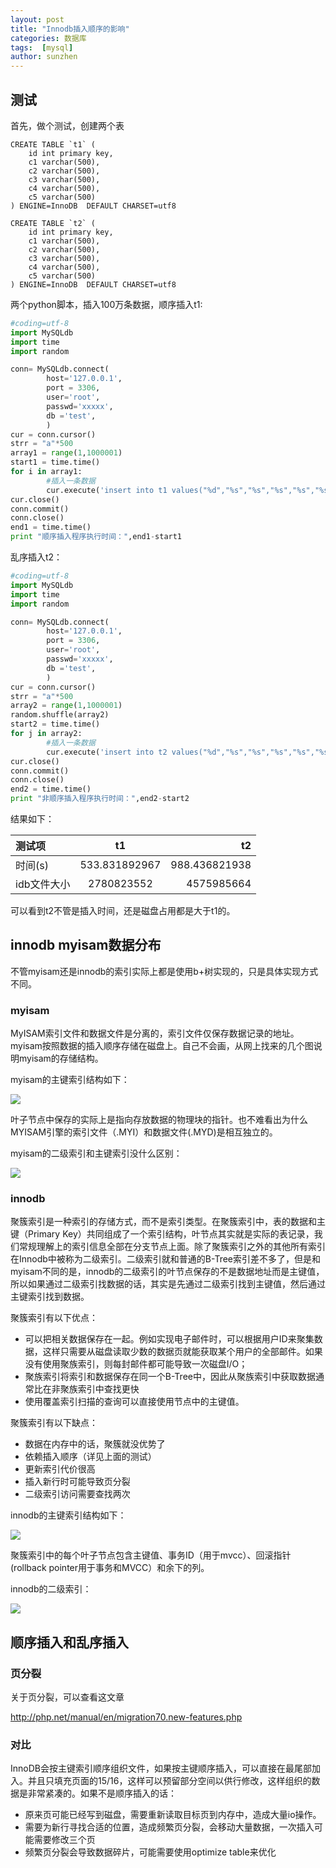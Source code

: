 ```yaml
---
layout: post
title: "Innodb插入顺序的影响"
categories: 数据库
tags:  [mysql]  
author: sunzhen
---
```


## 测试

首先，做个测试，创建两个表

```mysql
CREATE TABLE `t1` (
    id int primary key,
    c1 varchar(500),
    c2 varchar(500),
    c3 varchar(500),
    c4 varchar(500),
    c5 varchar(500)
) ENGINE=InnoDB  DEFAULT CHARSET=utf8

CREATE TABLE `t2` (
    id int primary key,
    c1 varchar(500),
    c2 varchar(500),
    c3 varchar(500),
    c4 varchar(500),
    c5 varchar(500)
) ENGINE=InnoDB  DEFAULT CHARSET=utf8
```

两个python脚本，插入100万条数据，顺序插入t1:
```python
#coding=utf-8
import MySQLdb
import time
import random

conn= MySQLdb.connect(
        host='127.0.0.1',
        port = 3306,
        user='root',
        passwd='xxxxx',
        db ='test',
        )
cur = conn.cursor()
strr = "a"*500
array1 = range(1,1000001)
start1 = time.time()
for i in array1:
        #插入一条数据
        cur.execute('insert into t1 values("%d","%s","%s","%s","%s","%s")' % (i,strr,strr,strr,strr,strr))
cur.close()
conn.commit()
conn.close()
end1 = time.time()
print "顺序插入程序执行时间：",end1-start1
```

乱序插入t2：

```python
#coding=utf-8
import MySQLdb
import time
import random

conn= MySQLdb.connect(
        host='127.0.0.1',
        port = 3306,
        user='root',
        passwd='xxxxx',
        db ='test',
        )
cur = conn.cursor()
strr = "a"*500
array2 = range(1,1000001)
random.shuffle(array2)
start2 = time.time()
for j in array2:
        #插入一条数据
        cur.execute('insert into t2 values("%d","%s","%s","%s","%s","%s")' % (j,strr,strr,strr,strr,strr))
cur.close()
conn.commit()
conn.close()
end2 = time.time()
print "非顺序插入程序执行时间：",end2-start2
```

结果如下：

| 测试项        |    t1            |        t2    |
| :------------ |:---------------:| -------------:|
| 时间(s)       | 533.831892967    | 988.436821938 |
| idb文件大小   | 2780823552       |   4575985664   |

可以看到t2不管是插入时间，还是磁盘占用都是大于t1的。


## innodb myisam数据分布

不管myisam还是innodb的索引实际上都是使用b+树实现的，只是具体实现方式不同。

### myisam

MyISAM索引文件和数据文件是分离的，索引文件仅保存数据记录的地址。myisam按照数据的插入顺序存储在磁盘上。自己不会画，从网上找来的几个图说明myisam的存储结构。

myisam的主键索引结构如下：

![](https://raw.githubusercontent.com/sunzhen1991/sunzhen1991.github.io/master/_posts/Pic/1801/myisam_primary.png)

叶子节点中保存的实际上是指向存放数据的物理块的指针。也不难看出为什么MYISAM引擎的索引文件（.MYI）和数据文件(.MYD)是相互独立的。

myisam的二级索引和主键索引没什么区别：

![](https://raw.githubusercontent.com/sunzhen1991/sunzhen1991.github.io/master/_posts/Pic/1801/myisam_second.png)


### innodb

聚簇索引是一种索引的存储方式，而不是索引类型。在聚簇索引中，表的数据和主键（Primary Key）共同组成了一个索引结构，叶节点其实就是实际的表记录，我们常规理解上的索引信息全部在分支节点上面。除了聚簇索引之外的其他所有索引在Innodb中被称为二级索引。二级索引就和普通的B-Tree索引差不多了，但是和myisam不同的是，innodb的二级索引的叶节点保存的不是数据地址而是主键值，所以如果通过二级索引找数据的话，其实是先通过二级索引找到主键值，然后通过主键索引找到数据。

聚簇索引有以下优点：
- 可以把相关数据保存在一起。例如实现电子邮件时，可以根据用户ID来聚集数据，这样只需要从磁盘读取少数的数据页就能获取某个用户的全部邮件。如果没有使用聚族索引，则每封邮件都可能导致一次磁盘I/O；
- 聚族索引将索引和数据保存在同一个B-Tree中，因此从聚族索引中获取数据通常比在非聚族索引中查找更快
- 使用覆盖索引扫描的查询可以直接使用节点中的主键值。

聚簇索引有以下缺点：
- 数据在内存中的话，聚簇就没优势了
- 依赖插入顺序（详见上面的测试）
- 更新索引代价很高
- 插入新行时可能导致页分裂
- 二级索引访问需要查找两次

innodb的主键索引结构如下：

![](https://raw.githubusercontent.com/sunzhen1991/sunzhen1991.github.io/master/_posts/Pic/1801/innodb_primary.png)

聚簇索引中的每个叶子节点包含主键值、事务ID（用于mvcc）、回滚指针(rollback pointer用于事务和MVCC）和余下的列。

innodb的二级索引：

![](https://raw.githubusercontent.com/sunzhen1991/sunzhen1991.github.io/master/_posts/Pic/1801/innodb_second.png)


## 顺序插入和乱序插入

### 页分裂
关于页分裂，可以查看这文章

<http://php.net/manual/en/migration70.new-features.php>

### 对比

InnoDB会按主键索引顺序组织文件，如果按主键顺序插入，可以直接在最尾部加入。并且只填充页面的15/16，这样可以预留部分空间以供行修改，这样组织的数据是非常紧凑的。如果不是顺序插入的话：

- 原来页可能已经写到磁盘，需要重新读取目标页到内存中，造成大量io操作。
- 需要为新行寻找合适的位置，造成频繁页分裂，会移动大量数据，一次插入可能需要修改三个页
- 频繁页分裂会导致数据碎片，可能需要使用optimize table来优化

